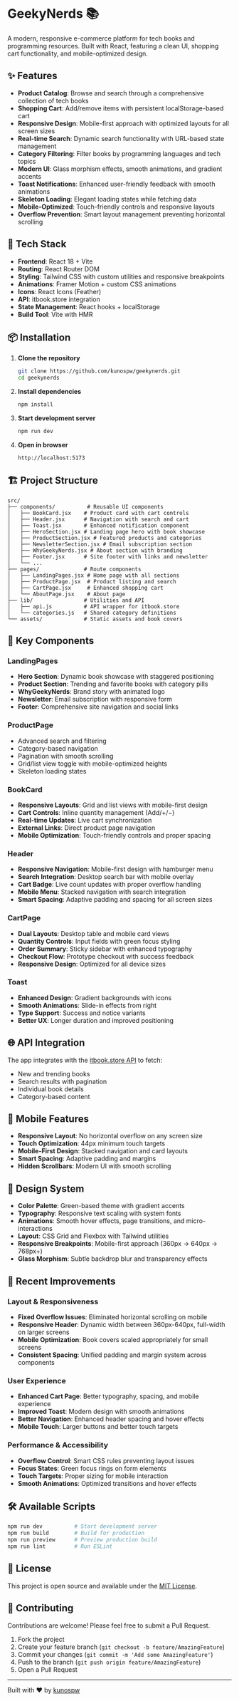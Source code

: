 # GeekyNerds 📚

A modern, responsive e-commerce platform for tech books and programming resources. Built with React, featuring a clean UI, shopping cart functionality, and mobile-optimized design.

## ✨ Features

- **Product Catalog**: Browse and search through a comprehensive collection of tech books
- **Shopping Cart**: Add/remove items with persistent localStorage-based cart
- **Responsive Design**: Mobile-first approach with optimized layouts for all screen sizes
- **Real-time Search**: Dynamic search functionality with URL-based state management
- **Category Filtering**: Filter books by programming languages and tech topics
- **Modern UI**: Glass morphism effects, smooth animations, and gradient accents
- **Toast Notifications**: Enhanced user-friendly feedback with smooth animations
- **Skeleton Loading**: Elegant loading states while fetching data
- **Mobile-Optimized**: Touch-friendly controls and responsive layouts
- **Overflow Prevention**: Smart layout management preventing horizontal scrolling

## 🚀 Tech Stack

- **Frontend**: React 18 + Vite
- **Routing**: React Router DOM
- **Styling**: Tailwind CSS with custom utilities and responsive breakpoints
- **Animations**: Framer Motion + custom CSS animations
- **Icons**: React Icons (Feather)
- **API**: itbook.store integration
- **State Management**: React hooks + localStorage
- **Build Tool**: Vite with HMR

## 📦 Installation

1. **Clone the repository**
   ```bash
   git clone https://github.com/kunospw/geekynerds.git
   cd geekynerds
   ```

2. **Install dependencies**
   ```bash
   npm install
   ```

3. **Start development server**
   ```bash
   npm run dev
   ```

4. **Open in browser**
   ```
   http://localhost:5173
   ```

## 🏗️ Project Structure

```
src/
├── components/          # Reusable UI components
│   ├── BookCard.jsx    # Product card with cart controls
│   ├── Header.jsx      # Navigation with search and cart
│   ├── Toast.jsx       # Enhanced notification component
│   ├── HeroSection.jsx # Landing page hero with book showcase
│   ├── ProductSection.jsx # Featured products and categories
│   ├── NewsletterSection.jsx # Email subscription section
│   ├── WhyGeekyNerds.jsx # About section with branding
│   ├── Footer.jsx      # Site footer with links and newsletter
│   └── ...
├── pages/              # Route components
│   ├── LandingPages.jsx # Home page with all sections
│   ├── ProductPage.jsx  # Product listing and search
│   ├── CartPage.jsx     # Enhanced shopping cart
│   └── AboutPage.jsx    # About page
├── lib/                # Utilities and API
│   ├── api.js          # API wrapper for itbook.store
│   └── categories.js   # Shared category definitions
└── assets/             # Static assets and book covers
```

## 🎯 Key Components

### LandingPages
- **Hero Section**: Dynamic book showcase with staggered positioning
- **Product Section**: Trending and favorite books with category pills
- **WhyGeekyNerds**: Brand story with animated logo
- **Newsletter**: Email subscription with responsive form
- **Footer**: Comprehensive site navigation and social links

### ProductPage
- Advanced search and filtering
- Category-based navigation
- Pagination with smooth scrolling
- Grid/list view toggle with mobile-optimized heights
- Skeleton loading states

### BookCard
- **Responsive Layouts**: Grid and list views with mobile-first design
- **Cart Controls**: Inline quantity management (Add/+/−)
- **Real-time Updates**: Live cart synchronization
- **External Links**: Direct product page navigation
- **Mobile Optimization**: Touch-friendly controls and proper spacing

### Header
- **Responsive Navigation**: Mobile-first design with hamburger menu
- **Search Integration**: Desktop search bar with mobile overlay
- **Cart Badge**: Live count updates with proper overflow handling
- **Mobile Menu**: Stacked navigation with search integration
- **Smart Spacing**: Adaptive padding and spacing for all screen sizes

### CartPage
- **Dual Layouts**: Desktop table and mobile card views
- **Quantity Controls**: Input fields with green focus styling
- **Order Summary**: Sticky sidebar with enhanced typography
- **Checkout Flow**: Prototype checkout with success feedback
- **Responsive Design**: Optimized for all device sizes

### Toast
- **Enhanced Design**: Gradient backgrounds with icons
- **Smooth Animations**: Slide-in effects from right
- **Type Support**: Success and notice variants
- **Better UX**: Longer duration and improved positioning

## 🌐 API Integration

The app integrates with the [itbook.store API](https://api.itbook.store) to fetch:
- New and trending books
- Search results with pagination
- Individual book details
- Category-based content

## 📱 Mobile Features

- **Responsive Layout**: No horizontal overflow on any screen size
- **Touch Optimization**: 44px minimum touch targets
- **Mobile-First Design**: Stacked navigation and card layouts
- **Smart Spacing**: Adaptive padding and margins
- **Hidden Scrollbars**: Modern UI with smooth scrolling

## 🎨 Design System

- **Color Palette**: Green-based theme with gradient accents
- **Typography**: Responsive text scaling with system fonts
- **Animations**: Smooth hover effects, page transitions, and micro-interactions
- **Layout**: CSS Grid and Flexbox with Tailwind utilities
- **Responsive Breakpoints**: Mobile-first approach (360px → 640px → 768px+)
- **Glass Morphism**: Subtle backdrop blur and transparency effects

## 🔧 Recent Improvements

### Layout & Responsiveness
- **Fixed Overflow Issues**: Eliminated horizontal scrolling on mobile
- **Responsive Header**: Dynamic width between 360px-640px, full-width on larger screens
- **Mobile Optimization**: Book covers scaled appropriately for small screens
- **Consistent Spacing**: Unified padding and margin system across components

### User Experience
- **Enhanced Cart Page**: Better typography, spacing, and mobile experience
- **Improved Toast**: Modern design with smooth animations
- **Better Navigation**: Enhanced header spacing and hover effects
- **Mobile Touch**: Larger buttons and better touch targets

### Performance & Accessibility
- **Overflow Control**: Smart CSS rules preventing layout issues
- **Focus States**: Green focus rings on form elements
- **Touch Targets**: Proper sizing for mobile interaction
- **Smooth Animations**: Optimized transitions and hover effects

## 🛠️ Available Scripts

```bash
npm run dev          # Start development server
npm run build        # Build for production
npm run preview      # Preview production build
npm run lint         # Run ESLint
```

## 📄 License

This project is open source and available under the [MIT License](LICENSE).

## 🤝 Contributing

Contributions are welcome! Please feel free to submit a Pull Request.

1. Fork the project
2. Create your feature branch (`git checkout -b feature/AmazingFeature`)
3. Commit your changes (`git commit -m 'Add some AmazingFeature'`)
4. Push to the branch (`git push origin feature/AmazingFeature`)
5. Open a Pull Request

---

Built with ❤️ by [kunospw](https://github.com/kunospw)
